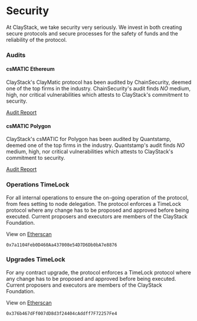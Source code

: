 # Security

At ClayStack, we take security very seriously. We invest in both creating secure protocols and secure processes for the safety of funds and the reliability of the protocol.

### Audits

#### csMATIC Ethereum

ClayStack's ClayMatic protocol has been audited by ChainSecurity, deemed one of the top firms in the industry. ChainSecurity's audit finds _NO_ medium, high, nor critical vulnerabilities which attests to ClayStack's commitment to security.

[Audit Report](https://chainsecurity.com/security-audit/claystack-matic/)

#### csMATIC Polygon

ClayStack's csMATIC for Polygon has been audited by Quantstamp, deemed one of the top firms in the industry. Quantstamp's audit finds _NO_ medium, high, nor critical vulnerabilities which attests to ClayStack's commitment to security.

[Audit Report](https://certificate.quantstamp.com/full/cs-matic-liquid-staking-on-polygon-clay-stack)

### Operations TimeLock
For all internal operations to ensure the on-going operation of the protocol, from fees setting to node delegation. The protocol enforces a TimeLock protocol where any change has to be proposed and approved before being executed. Current proposers and executors are members of the ClayStack Foundation.

View on [Etherscan](https://etherscan.io/address/0x7a1104Feb0D460Aa437008e54D7D6Db0bA7e8876)

```
0x7a1104Feb0D460Aa437008e54D7D6Db0bA7e8876
```

### Upgrades TimeLock
For any contract upgrade, the protocol enforces a TimeLock protocol where any change has to be proposed and approved before being executed. Current proposers and executors are members of the ClayStack Foundation.

View on [Etherscan](https://etherscan.io/address/0x376b467dFf007dD8d3f24404cAddff7F72257Fe4)

```
0x376b467dFf007dD8d3f24404cAddff7F72257Fe4
```
